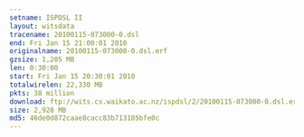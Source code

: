```yaml
---
setname: ISPDSL II
layout: witsdata
tracename: 20100115-073000-0.dsl
end: Fri Jan 15 21:00:01 2010
originalname: 20100115-073000-0.dsl.erf
gzsize: 1,205 MB
len: 0:30:00
start: Fri Jan 15 20:30:01 2010
totalwirelen: 22,330 MB
pkts: 38 million
download: ftp://wits.cs.waikato.ac.nz/ispdsl/2/20100115-073000-0.dsl.erf.gz
size: 2,928 MB
md5: 46de0d872caae8cacc83b713105bfe0c
---
```

